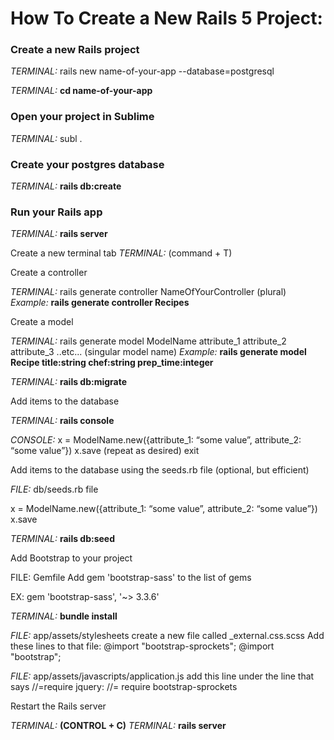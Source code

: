 # How To Create a New Rails 5 Project:

### Create a new Rails project

*TERMINAL:* rails new name-of-your-app --database=postgresql

*TERMINAL:* **cd name-of-your-app**

 

### Open your project in Sublime

*TERMINAL:* subl .

 

### Create your postgres database

*TERMINAL:* **rails db:create**

 

### Run your Rails app

*TERMINAL:* **rails server**

 

Create a new terminal tab
*TERMINAL:* (command + T)

 

Create a controller

*TERMINAL:* rails generate controller NameOfYourController (plural)
*Example:* **rails generate controller Recipes**



Create a model

*TERMINAL:* rails generate model ModelName attribute_1 attribute_2 attribute_3 ..etc... (singular model name)
*Example:* **rails generate model Recipe title:string chef:string prep_time:integer**

*TERMINAL:* **rails db:migrate**



Add items to the database

*TERMINAL:* **rails console**

*CONSOLE:*
  x = ModelName.new({attribute_1: “some value”, attribute_2: “some value”})
  x.save
(repeat as desired)
  exit



Add items to the database using the seeds.rb file (optional, but efficient)

*FILE:* db/seeds.rb file

  x = ModelName.new({attribute_1: “some value”, attribute_2: “some value”})
  x.save

*TERMINAL:* **rails db:seed**



Add Bootstrap to your project

FILE: Gemfile
Add
  gem 'bootstrap-sass'
to the list of gems

EX: gem 'bootstrap-sass', '~> 3.3.6'

*TERMINAL:* **bundle install**

*FILE:* app/assets/stylesheets
  create a new file called _external.css.scss
Add these lines to that file:
  @import "bootstrap-sprockets";
  @import "bootstrap";

*FILE:* app/assets/javascripts/application.js
  add this line under the line that says //=require jquery: 
    //= require bootstrap-sprockets



Restart the Rails server

*TERMINAL:* **(CONTROL + C)**
*TERMINAL:* **rails server**







